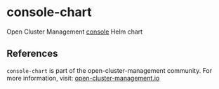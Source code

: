[comment]: # ( Copyright Contributors to the Open Cluster Management project )

# console-chart
Open Cluster Management [console](https://github.com/open-cluster-management/console) Helm chart

## References
`console-chart` is part of the open-cluster-management community. For more information, visit: [open-cluster-management.io](https://open-cluster-management.io)
